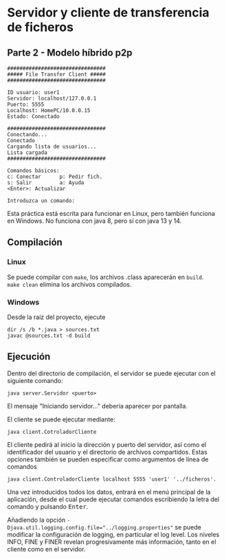 [//]: # (Pablo Villalobos Sánchez)

# Servidor y cliente de transferencia de ficheros

## Parte 2 - Modelo híbrido p2p

```
################################
##### File Transfer Client #####
################################

ID usuario: user1
Servidor: localhost/127.0.0.1
Puerto: 5555
Localhost: HomePC/10.0.0.15
Estado: Conectado

################################
Conectando...
Conectado
Cargando lista de usuarios...
Lista cargada
################################

Comandos básicos:
c: Conectar      p: Pedir fich. 
s: Salir         a: Ayuda       
<Enter>: Actualizar             

Introduzca un comando:
```


Esta práctica está escrita para funcionar en Linux, pero también
funciona en Windows. No funciona con java 8, pero sí con java 13
y 14.

## Compilación

### Linux

Se puede compilar con `make`, los archivos .class aparecerán en `build`.  
`make clean` elimina los archivos compilados.

### Windows

Desde la raíz del proyecto, ejecute
```
dir /s /b *.java > sources.txt
javac @sources.txt -d build
```

## Ejecución

Dentro del directorio de compilación, el servidor se puede ejecutar con
el siguiente comando:

```
java server.Servidor <puerto>
```

El mensaje "Iniciando servidor..." debería aparecer por pantalla.  

El cliente se puede ejecutar mediante:
```
java client.CotroladorCliente
```

El cliente pedirá al inicio la dirección y puerto del servidor, así
como el identificador del usuario y el directorio de archivos compartidos.
Estas opciones también se pueden especificar como argumentos de
línea de comandos
```
java client.ControladorCliente localhost 5555 'user1' '../ficheros'.
```

Una vez introducidos todos los datos, entrará en el menú principal de la
aplicación, desde el cual puede ejecutar comandos escribiendo la letra
del comando y pulsando <kbd>Enter</kbd>.  

Añadiendo la opción `-Djava.util.logging.config.file="../logging.properties"`
se puede modificar la configuración de logging, en particular el log level.
Los niveles INFO, FINE y FINER revelan progresivamente más información, tanto
en el cliente como en el servidor.
